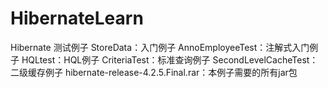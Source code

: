 # HibernateLearn
Hibernate 测试例子
StoreData：入门例子
AnnoEmployeeTest：注解式入门例子
HQLtest：HQL例子
CriteriaTest：标准查询例子
SecondLevelCacheTest：二级缓存例子
hibernate-release-4.2.5.Final.rar：本例子需要的所有jar包
